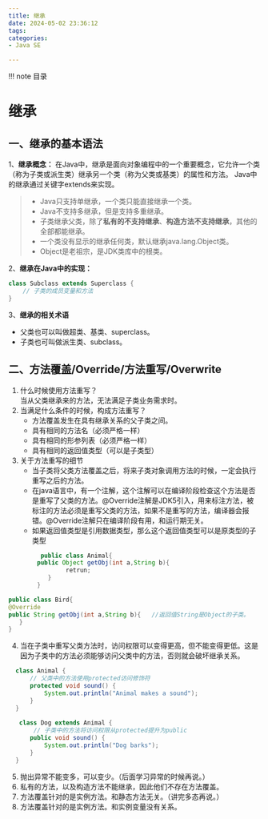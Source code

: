 ```yaml
---
title: 继承
date: 2024-05-02 23:36:12
tags:
categories:
- Java SE

---
```


!!! note 目录
    <!-- toc -->

# 继承
## 一、继承的基本语法
1、**继承概念：** 在Java中，继承是面向对象编程中的一个重要概念，它允许一个类（称为子类或派生类）继承另一个类（称为父类或基类）的属性和方法。
Java中的继承通过关键字extends来实现。    
> * Java只支持单继承，一个类只能直接继承一个类。    
> * Java不支持多继承，但是支持多重继承。    
> * 子类继承父类，除了**私有的不支持继承**、**构造方法不支持继承**，其他的全部都能继承。    
> * 一个类没有显示的继承任何类，默认继承java.lang.Object类。
> * Object是老祖宗，是JDK类库中的根类。

2、**继承在Java中的实现：**
```java
class Subclass extends Superclass {
    // 子类的成员变量和方法
}
```
3、**继承的相关术语**    
   * 父类也可以叫做超类、基类、superclass。   
   * 子类也可叫做派生类、subclass。   

## 二、方法覆盖/Override/方法重写/Overwrite
1. 什么时候使用方法重写？   
   当从父类继承来的方法，无法满足子类业务需求时。
2. 当满足什么条件的时候，构成方法重写？
   * 方法覆盖发生在具有继承关系的父子类之间。
   * 具有相同的方法名（必须严格一样）
   * 具有相同的形参列表（必须严格一样）
   * 具有相同的返回值类型（可以是子类型）
3. 关于方法重写的细节
   * 当子类将父类方法覆盖之后，将来子类对象调用方法的时候，一定会执行重写之后的方法。
   * 在java语言中，有一个注解，这个注解可以在编译阶段检查这个方法是否是重写了父类的方法。@Override注解是JDK5引入，用来标注方法，被标注的方法必须是重写父类的方法，如果不是重写的方法，编译器会报错。@Override注解只在编译阶段有用，和运行期无关。
   * 如果返回值类型是引用数据类型，那么这个返回值类型可以是原类型的子类型
```java
         public class Animal{
        public Object getObj(int a,String b){
                retrun;
           }
        }
```

```java
public class Bird{
@Override
public String getObj(int a,String b){   //返回值String是Object的子类。            return ;
   }   
}
```
4. 当在子类中重写父类方法时，访问权限可以变得更高，但不能变得更低。这是因为子类中的方法必须能够访问父类中的方法，否则就会破坏继承关系。
  ```java
    class Animal {
        // 父类中的方法使用protected访问修饰符
        protected void sound() {
            System.out.println("Animal makes a sound");
        }
    }
      
     class Dog extends Animal {
         // 子类中的方法将访问权限从protected提升为public
        public void sound() {
            System.out.println("Dog barks");
        }
    }
  ```
5. 抛出异常不能变多，可以变少。（后面学习异常的时候再说。）
6. 私有的方法，以及构造方法不能继承，因此他们不存在方法覆盖。
7. 方法覆盖针对的是实例方法。和静态方法无关。（讲完多态再说。）
8. 方法覆盖针对的是实例方法。和实例变量没有关系。

